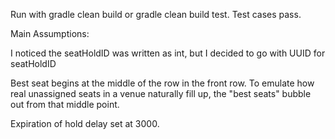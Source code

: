 Run with gradle clean build or gradle clean build test. Test cases pass.

Main Assumptions:

I noticed the seatHoldID was written as int, but I decided to go with UUID for seatHoldID

Best seat begins at the middle of the row in the front row. To emulate how real unassigned seats in a venue naturally fill up, the "best seats" bubble out from that middle point.

Expiration of hold delay set at 3000.

